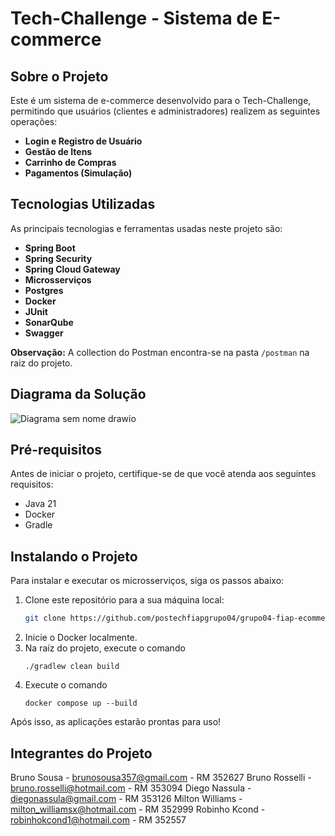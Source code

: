 # Tech-Challenge - Sistema de E-commerce

## Sobre o Projeto
Este é um sistema de e-commerce desenvolvido para o Tech-Challenge, permitindo que usuários (clientes e administradores) realizem as seguintes operações:

- **Login e Registro de Usuário**
- **Gestão de Itens**
- **Carrinho de Compras**
- **Pagamentos (Simulação)**

## Tecnologias Utilizadas
As principais tecnologias e ferramentas usadas neste projeto são:

- **Spring Boot**
- **Spring Security**
- **Spring Cloud Gateway**
- **Microsserviços**
- **Postgres**
- **Docker**
- **JUnit**
- **SonarQube**
- **Swagger**

**Observação:** A collection do Postman encontra-se na pasta `/postman` na raiz do projeto.

## Diagrama da Solução
![Diagrama sem nome drawio](https://github.com/user-attachments/assets/d9b007f0-274e-43c5-9cef-b1286196fb2c)


## Pré-requisitos
Antes de iniciar o projeto, certifique-se de que você atenda aos seguintes requisitos:

- Java 21
- Docker
- Gradle

## Instalando o Projeto
Para instalar e executar os microsserviços, siga os passos abaixo:

1. Clone este repositório para a sua máquina local:
   ```bash
   git clone https://github.com/postechfiapgrupo04/grupo04-fiap-ecommerce.git
2. Inicie o Docker localmente.
3. Na raíz do projeto, execute o comando
   ```
   ./gradlew clean build
4. Execute o comando
   ```
   docker compose up --build

Após isso, as aplicações estarão prontas para uso!

## Integrantes do Projeto
  Bruno Sousa - brunosousa357@gmail.com - RM 352627
  Bruno Rosselli - bruno.rosselli@hotmail.com - RM 353094
  Diego Nassula - diegonassula@gmail.com - RM 353126
  Milton Williams - milton_williamsx@hotmail.com - RM 352999
  Robinho Kcond - robinhokcond1@hotmail.com - RM 352557
